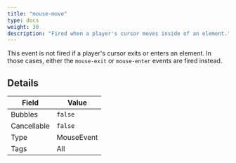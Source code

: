 ```yaml
---
title: "mouse-move"
type: docs
weight: 30
description: "Fired when a player's cursor moves inside of an element."
---
```


This event is not fired if a player's cursor exits or enters an element. In 
those cases, either the `mouse-exit` or `mouse-enter` events are fired instead.

## Details
| Field | Value 
|--|--|
| Bubbles | `false` |
| Cancellable | `false` |
| Type | MouseEvent |
| Tags | All |
